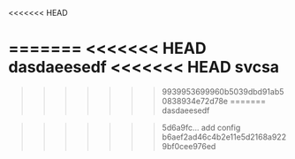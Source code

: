 <<<<<<< HEAD

=======
<<<<<<< HEAD
dasdaeesedf
<<<<<<< HEAD
svcsa
=======

>>>>>>> 9939953699960b5039dbd91ab50838934e72d78e
=======
dasdaeesedf

>>>>>>> 5d6a9fc... add config
>>>>>>> b6aef2ad46c4b2e11e5d2168a9229bf0cee976ed
